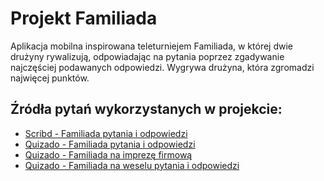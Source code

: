 # Projekt Familiada
Aplikacja mobilna inspirowana teleturniejem Familiada, w której dwie drużyny rywalizują, odpowiadając na pytania poprzez zgadywanie najczęściej podawanych odpowiedzi. Wygrywa drużyna, która zgromadzi najwięcej punktów.

## Źródła pytań wykorzystanych w projekcie:

- [Scribd - Familiada pytania i odpowiedzi](https://www.scribd.com/document/632064900/Familiada-pytania-i-odpowiedzi?fbclid=IwZXh0bgNhZW0CMTEAAR01ayc6_4Be-CJF7-mq2U3WK3LaYOGIMutEV4jfgpk0j9Bz8iPQnYBLUq0_aem_6Vmw-JF_6jqctyVCFQnYSQ)
- [Quizado - Familiada pytania i odpowiedzi](https://quizado.com/pl/blog/familiada-pytania-i-odpowiedzi?fbclid=IwZXh0bgNhZW0CMTEAAR21GOMCOi3OkopXZT2TgZGzEYsdLLo8jPfBA971HSn8A9fb7jg-6ZDGq7E_aem_We0FTiU8H--41h6_P6GbIw)
- [Quizado - Familiada na imprezę firmową](https://quizado.com/pl/blog/familiada-na-impreze-firmowa?fbclid=IwZXh0bgNhZW0CMTEAAR24Y8LX5UMm12dPfENuZfptJ0Ke_rZgTk6crfA2OA6TLxu_O4z-50f-Id0_aem_auLFuXC7R70Bw8EVQW3_iw)
- [Quizado - Familiada na weselu pytania i odpowiedzi](https://quizado.com/pl/blog/familiada-na-weselu-pytania-i-odpowiedzi?fbclid=IwZXh0bgNhZW0CMTEAAR1ckJWG6-6vuVaZDog0KtjA-XbpFcsFXRMeyOEqIRo_3qalAxcOjTyFJQI_aem_SQFeHbIQ256FtiBT-ZswNg)
